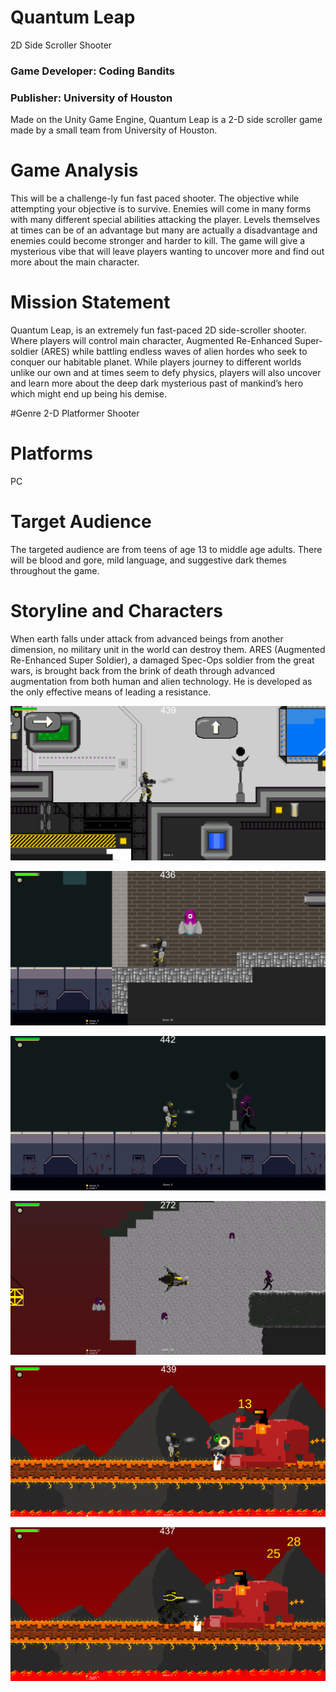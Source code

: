 # Quantum Leap
2D Side Scroller Shooter
### Game Developer: Coding Bandits
### Publisher: University of Houston

Made on the Unity Game Engine, Quantum Leap is a 2-D side scroller game made by a small team from University of Houston.

# Game Analysis
This will be a challenge-ly fun fast paced shooter. The objective while attempting your objective
is to survive. Enemies will come in many forms with many different special abilities
attacking the player. Levels themselves at times can be of an advantage but many are
actually a disadvantage and enemies could become stronger and harder to kill. The
game will give a mysterious vibe that will leave players wanting to uncover more and
find out more about the main character.

# Mission Statement
Quantum Leap, is an extremely fun fast-paced 2D side-scroller shooter. Where players will
control main character, Augmented Re-Enhanced Super-soldier (ARES) while battling
endless waves of alien hordes who seek to conquer our habitable planet. While players
journey to different worlds unlike our own and at times seem to defy physics, players
will also uncover and learn more about the deep dark mysterious past of mankind’s
hero which might end up being his demise.

#Genre
2-D Platformer Shooter

# Platforms
PC

# Target Audience
The targeted audience are from teens of age 13 to middle age adults. There will be blood and
gore, mild language, and suggestive dark themes throughout the game.

# Storyline and Characters
When earth falls under attack from advanced beings from another dimension, no military unit
in the world can destroy them. ARES (Augmented Re-Enhanced Super Soldier), a
damaged Spec-Ops soldier from the great wars, is brought back from the brink of death
through advanced augmentation from both human and alien technology. He is
developed as the only effective means of leading a resistance.

![Tutorial Scene](README%20Images/tutorial-scene-1.png)

![Level 1 Scene 1](README%20Images/level1-scene-1.png)

![Level 1 Scene 2](README%20Images/level1-scene-2.png)

![Level 1 Scene 3](README%20Images/level1-scene-3.png)

![Boss Level Scene 1](README%20Images/bosslvl-scene-1.png)

![Boss Level Scene 2](README%20Images/bosslvl-scene-2.png)
